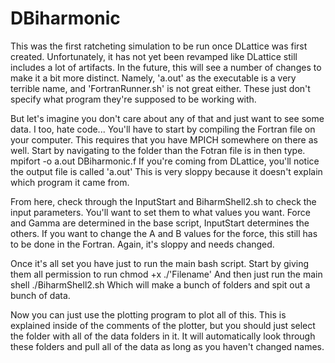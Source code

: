 # DBiharmonic


This was the first ratcheting simulation to be run once DLattice was first created.
Unfortunately, it has not yet been revamped like DLattice still includes a lot of artifacts.
In the future, this will see a number of changes to make it a bit more distinct.
Namely, 'a.out' as the executable is a very terrible name, and 'FortranRunner.sh' is not great either.
These just don't specify what program they're supposed to be working with.

But let's imagine you don't care about any of that and just want to see some data.
I too, hate code...
You'll have to start by compiling the Fortran file on your computer.
This requires that you have MPICH somewhere on there as well.
Start by navigating to the folder than the Fotran file is in then type.
  mpifort -o a.out DBiharmonic.f
If you're coming from DLattice, you'll notice the output file is called 'a.out'
This is very sloppy because it doesn't explain which program it came from.

From here, check through the InputStart and BiharmShell2.sh to check the input parameters.
You'll want to set them to what values you want.
Force and Gamma are determined in the base script, InputStart determines the others.
If you want to change the A and B values for the force, this still has to be done in the Fortran.
Again, it's sloppy and needs changed.

Once it's all set you have just to run the main bash script.
Start by giving them all permission to run
  chmod +x ./'Filename'
And then just run the main shell
  ./BiharmShell2.sh
Which will make a bunch of folders and spit out a bunch of data.

Now you can just use the plotting program to plot all of this.
This is explained inside of the comments of the plotter, but you should just select the folder with all of the data folders in it.
It will automatically look through these folders and pull all of the data as long as you haven't changed names.
